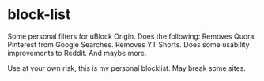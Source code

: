 # block-list
Some personal filters for uBlock Origin.
Does the following:
Removes Quora, Pinterest from Google Searches.
Removes YT Shorts.
Does some usability improvements to Reddit.
And maybe more.

Use at your own risk, this is my personal blocklist. May break some sites. 
